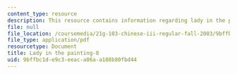 ```yaml
---
content_type: resource
description: This resource contains information regarding lady in the painting.
file: null
file_location: /coursemedia/21g-103-chinese-iii-regular-fall-2003/9bffbc1de9c3eeaca06aa108b80fbd44_MIT21G_103F03_painting8.pdf
file_type: application/pdf
resourcetype: Document
title: Lady in the painting-8
uid: 9bffbc1d-e9c3-eeac-a06a-a108b80fbd44
---
```

